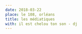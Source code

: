 ```yaml
---
date: 2018-03-22
place: le 108, orléans
title: les médiatiques
with: il est chelou ton son - dj
---
```

